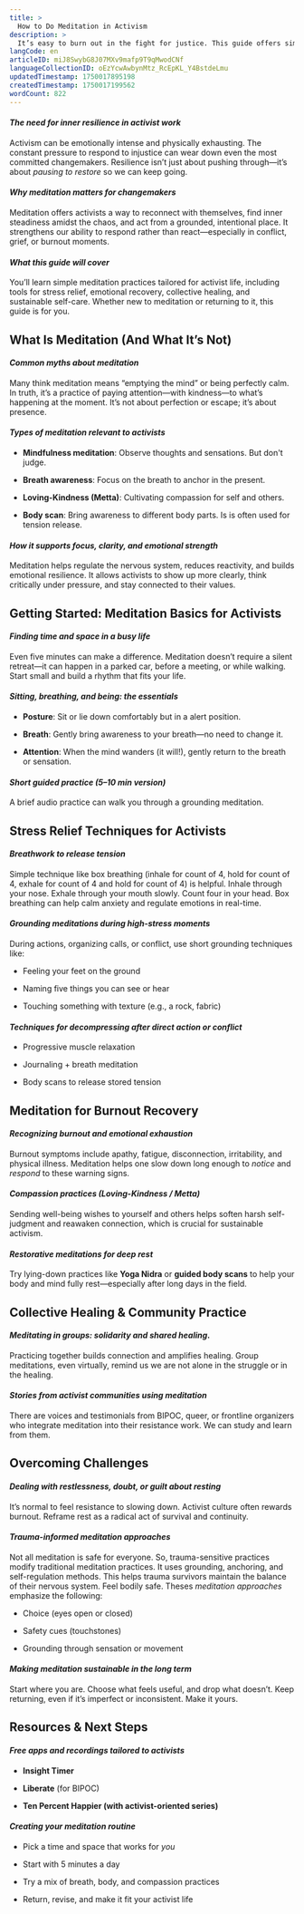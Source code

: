 ```yaml
---
title: >
  How to Do Meditation in Activism
description: >
  It’s easy to burn out in the fight for justice. This guide offers simple, effective meditation practices for activists—tools to ground yourself, stay present, and recharge. You’ll learn accessible stress relief techniques that fit into busy schedules, helping you stay resilient, focused, and connected to your purpose.
langCode: en
articleID: miJ8SwybG8J07MXv9mafp9T9qMwodCNf
languageCollectionID: oEzYcwAwbynMtz_RcEpKL_Y4BstdeLmu
updatedTimestamp: 1750017895198
createdTimestamp: 1750017199562
wordCount: 822
---
```


#### **_The need for inner resilience in activist work_**

Activism can be emotionally intense and physically exhausting. The constant pressure to respond to injustice can wear down even the most committed changemakers. Resilience isn’t just about pushing through—it’s about _pausing to restore_ so we can keep going.

#### **_Why meditation matters for changemakers_**

Meditation offers activists a way to reconnect with themselves, find inner steadiness amidst the chaos, and act from a grounded, intentional place. It strengthens our ability to respond rather than react—especially in conflict, grief, or burnout moments.

#### **_What this guide will cover_**

You’ll learn simple meditation practices tailored for activist life, including tools for stress relief, emotional recovery, collective healing, and sustainable self-care. Whether new to meditation or returning to it, this guide is for you.

## **What Is Meditation (And What It’s Not)**

#### **_Common myths about meditation_**

Many think meditation means “emptying the mind” or being perfectly calm. In truth, it’s a practice of paying attention—with kindness—to what’s happening at the moment. It’s not about perfection or escape; it’s about presence.

#### **_Types of meditation relevant to activists_**

-   **Mindfulness meditation**: Observe thoughts and sensations. But don't judge.
    
-   **Breath awareness**: Focus on the breath to anchor in the present.
    
-   **Loving-Kindness (Metta)**: Cultivating compassion for self and others.
    
-   **Body scan**: Bring awareness to different body parts. Is is often used for tension release.
    

#### **_How it supports focus, clarity, and emotional strength_**

Meditation helps regulate the nervous system, reduces reactivity, and builds emotional resilience. It allows activists to show up more clearly, think critically under pressure, and stay connected to their values.

## **Getting Started: Meditation Basics for Activists**

#### **_Finding time and space in a busy life_**

Even five minutes can make a difference. Meditation doesn’t require a silent retreat—it can happen in a parked car, before a meeting, or while walking. Start small and build a rhythm that fits your life.

#### **_Sitting, breathing, and being: the essentials_**

-   **Posture**: Sit or lie down comfortably but in a alert position.
    
-   **Breath**: Gently bring awareness to your breath—no need to change it.
    
-   **Attention**: When the mind wanders (it will!), gently return to the breath or sensation.
    

#### **_Short guided practice (5–10 min version)_**

A brief audio practice can walk you through a grounding meditation.

## **Stress Relief Techniques for Activists**

#### **_Breathwork to release tension_**

Simple technique like box breathing (inhale for count of 4, hold for count of 4, exhale for count of 4 and hold for count of 4) is helpful. Inhale through your nose. Exhale through your mouth slowly. Count four in your head. Box breathing can help calm anxiety and regulate emotions in real-time.

#### **_Grounding meditations during high-stress moments_**

During actions, organizing calls, or conflict, use short grounding techniques like:

-   Feeling your feet on the ground
    
-   Naming five things you can see or hear
    
-   Touching something with texture (e.g., a rock, fabric)
    

#### **_Techniques for decompressing after direct action or conflict_**

-   Progressive muscle relaxation
    
-   Journaling + breath meditation
    
-   Body scans to release stored tension
    

## **Meditation for Burnout Recovery**

#### **_Recognizing burnout and emotional exhaustion_**

Burnout symptoms include apathy, fatigue, disconnection, irritability, and physical illness. Meditation helps one slow down long enough to _notice_ and _respond_ to these warning signs.

#### **_Compassion practices (Loving-Kindness / Metta)_**

Sending well-being wishes to yourself and others helps soften harsh self-judgment and reawaken connection, which is crucial for sustainable activism.

#### **_Restorative meditations for deep rest_**

Try lying-down practices like **Yoga Nidra** or **guided body scans** to help your body and mind fully rest—especially after long days in the field.

## **Collective Healing & Community Practice**

#### **_Meditating in groups: solidarity and shared healing_**.

Practicing together builds connection and amplifies healing. Group meditations, even virtually, remind us we are not alone in the struggle or in the healing.

#### **_Stories from activist communities using meditation_**

There are voices and testimonials from BIPOC, queer, or frontline organizers who integrate meditation into their resistance work. We can study and learn from them.

## **Overcoming Challenges**

#### **_Dealing with restlessness, doubt, or guilt about resting_**

It’s normal to feel resistance to slowing down. Activist culture often rewards burnout. Reframe rest as a radical act of survival and continuity.

#### **_Trauma-informed meditation approaches_**

Not all meditation is safe for everyone. So, trauma-sensitive practices modify traditional meditation practices. It uses grounding, anchoring, and self-regulation methods. This helps trauma survivors maintain the balance of their nervous system. Feel bodily safe. Theses _meditation approaches_ emphasize the following:

-   Choice (eyes open or closed)
    
-   Safety cues (touchstones)
    
-   Grounding through sensation or movement
    

#### **_Making meditation sustainable in the long term_**

Start where you are. Choose what feels useful, and drop what doesn’t. Keep returning, even if it’s imperfect or inconsistent. Make it yours.

## **Resources & Next Steps**

#### **_Free apps and recordings tailored to activists_**

-   **Insight Timer**
    
-   **Liberate** (for BIPOC)
    
-   **Ten Percent Happier (with activist-oriented series)**
    

#### **_Creating your meditation routine_**

-   Pick a time and space that works for _you_
    
-   Start with 5 minutes a day
    
-   Try a mix of breath, body, and compassion practices
    
-   Return, revise, and make it fit your activist life
